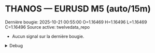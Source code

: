 # THANOS — EURUSD M5 (auto/15m)
Dernière bougie: 2025-10-21 00:55:00  O=1.16469  H=1.16496  L=1.16469  C=1.16496
Source active: twelvedata_repo

- Aucun signal sur la dernière bougie.

<details><summary>Debug</summary>

- TD_API_KEY manquant.

</details>